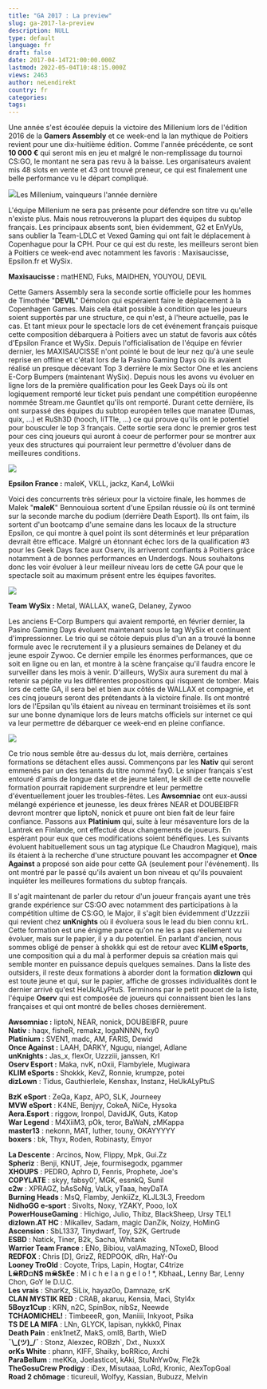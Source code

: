```yaml
---
title: "GA 2017 : La preview"
slug: ga-2017-la-preview
description: NULL
type: default
language: fr
draft: false
date: 2017-04-14T21:00:00.000Z
lastmod: 2022-05-04T10:48:15.000Z
views: 2463
author: neLendirekt
country: fr
categories:
tags:
---
```

Une année s'est écoulée depuis la victoire des Millenium lors de l'édition 2016 de la **Gamers Assembly** et ce week-end la lan mythique de Poitiers revient pour une dix-huitième édition. Comme l'année précédente, ce sont **10 000 €** qui seront mis en jeu et malgré le non-remplissage du tournoi CS:GO, le montant ne sera pas revu à la baisse. Les organisateurs avaient mis 48 slots en vente et 43 ont trouvé preneur, ce qui est finalement une belle performance vu le départ compliqué. 

![](/storage/images/58f12e20aedbe_58dcf426d9d3d-millenium-ga2016jpgjpg.jpg)Les Millenium, vainqueurs l'année dernière

L'équipe Millenium ne sera pas présente pour défendre son titre vu qu'elle n'existe plus. Mais nous retrouverons la plupart des équipes du subtop français. Les principaux absents sont, bien évidemment, G2 et EnVyUs, sans oublier la Team-LDLC et Vexed Gaming qui ont fait le déplacement à Copenhague pour la CPH. Pour ce qui est du reste, les meilleurs seront bien à Poitiers ce week-end avec notamment les favoris : Maxisaucisse, Epsilon.fr et WySix.  
  
**Maxisaucisse :** matHEND, Fuks, MAIDHEN, YOUYOU, DEVIL

Cette Gamers Assembly sera la seconde sortie officielle pour les hommes de Timothée "**DEVIL**" Démolon qui espéraient faire le déplacement à la Copenhagen Games. Mais cela était possible à condition que les joueurs soient supportés par une structure, ce qui n'est, à l'heure actuelle, pas le cas. Et tant mieux pour le spectacle lors de cet événement français puisque cette composition débarquera à Poitiers avec un statut de favoris aux côtés d'Epsilon France et WySix. Depuis l'officialisation de l'équipe en février dernier, les MAXISAUCISSE n'ont pointé le bout de leur nez qu'à une seule reprise en offline et c'était lors de la Pasino Gaming Days où ils avaient réalisé un presque décevant Top 3 derrière le mix Sector One et les anciens E-Corp Bumpers (maintenant WySix). Depuis nous les avons vu évoluer en ligne lors de la première qualification pour les Geek Days où ils ont logiquement remporté leur ticket puis pendant une compétition européenne nommée Stream.me Gauntlet qu'ils ont remporté. Durant cette dernière, ils ont surpassé des équipes du subtop européen telles que manatee (Dumas, quix, ...) et RuSh3D (hooch, liTTle, ...) ce qui prouve qu'ils ont le potentiel pour bousculer le top 3 français. Cette sortie sera donc le premier gros test pour ces cinq joueurs qui auront à coeur de performer pour se montrer aux yeux des structures qui pourraient leur permettre d'évoluer dans de meilleures conditions. 

![](/storage/images/58f133f94896e_14552131486572jpeg.jpeg)

  
**Epsilon France :** maleK, VKLL, jackz, Kan4, LoWkii

Voici des concurrents très sérieux pour la victoire finale, les hommes de Malek "**maleK**" Bennouioua sortent d'une Epsilan réussie où ils ont terminé sur la seconde marche du podium (derrière Death Esport). Ils ont faim, ils sortent d'un bootcamp d'une semaine dans les locaux de la structure Epsilon, ce qui montre à quel point ils sont déterminés et leur préparation devrait être efficace. Malgré un étonnant échec lors de la qualification #3 pour les Geek Days face aux Oserv, ils arriveront confiants à Poitiers grâce notamment à de bonnes performances en Underdogs. Nous souhaitons donc les voir évoluer à leur meilleur niveau lors de cette GA pour que le spectacle soit au maximum présent entre les équipes favorites. 

![](/storage/images/58f131e89c2ae_c52feklwqaairjzjpg.jpg)

**Team WySix :** Metal, WALLAX, waneG, Delaney, Zywoo 

Les anciens E-Corp Bumpers qui avaient remporté, en février dernier, la Pasino Gaming Days évoluent maintenant sous le tag WySix et continuent d'impressionner. Le trio qui se côtoie depuis plus d'un an a trouvé la bonne formule avec le recrutement il y a plusieurs semaines de Delaney et du jeune espoir Zywoo. Ce dernier empile les énormes performances, que ce soit en ligne ou en lan, et montre à la scène française qu'il faudra encore le surveiller dans les mois à venir. D'ailleurs, WySix aura surement du mal à retenir sa pépite vu les différentes propositions qui risquent de tomber. Mais lors de cette GA, il sera bel et bien aux côtés de WALLAX et compagnie, et ces cinq joueurs seront des prétendants à la victoire finale. Ils ont montré lors de l'Epsilan qu'ils étaient au niveau en terminant troisièmes et ils sont sur une bonne dynamique lors de leurs matchs officiels sur internet ce qui va leur permettre de débarquer ce week-end en pleine confiance. 

![](/storage/images/58f131326c71b_58b701f46edc5-c4qrwwywmaeh21ejpg-largejpgjpg.jpg)

Ce trio nous semble être au-dessus du lot, mais derrière, certaines formations se détachent elles aussi. Commençons par les **Nativ** qui seront emmenés par un des tenants du titre nommé fxy0\. Le sniper français s'est entouré d'amis de longue date et de jeune talent, le skill de cette nouvelle formation pourrait rapidement surprendre et leur permettre d'éventuellement jouer les troubles-fêtes. Les **Awsomniac** ont eux-aussi mélangé expérience et jeunesse, les deux frères NEAR et DOUBEIBFR devront montrer que liptoN, nonick et puure ont bien fait de leur faire confiance. Passons aux **Platinium** qui, suite à leur mésaventure lors de la Lantrek en Finlande, ont effectué deux changements de joueurs. En espérant pour eux que ces modifications soient bénéfiques. Les suivants évoluent habituellement sous un tag atypique (Le Chaudron Magique), mais ils étaient à la recherche d'une structure pouvant les accompagner et **Once Against** a proposé son aide pour cette GA (seulement pour l'événement). Ils ont montré par le passé qu'ils avaient un bon niveau et qu'ils pouvaient inquiéter les meilleures formations du subtop français. 

Il s'agit maintenant de parler du retour d'un joueur français ayant une très grande expérience sur CS:GO avec notamment des participations à la compétition ultime de CS:GO, le Major, il s'agit bien évidemment d'Uzzziii qui revient chez **unKnights** où il évoluera sous le lead du bien connu krL. Cette formation est une énigme parce qu'on ne les a pas réellement vu évoluer, mais sur le papier, il y a du potentiel. En parlant d'ancien, nous sommes obligé de penser à shokkk qui est de retour avec **KLIM eSports**, une composition qui a du mal à performer depuis sa création mais qui semble monter en puissance depuis quelques semaines. Dans la liste des outsiders, il reste deux formations à aborder dont la formation **dizlown** qui est toute jeune et qui, sur le papier, affiche de grosses individualités dont le dernier arrivé qu'est HeUkALyPtuS. Terminons par le petit poucet de la liste, l'équipe **Oserv** qui est composée de joueurs qui connaissent bien les lans françaises et qui ont montré de belles choses dernièrement.

**Awsomniac :** liptoN, NEAR, nonick, DOUBEIBFR, puure  
**Nativ :** haqx, fisheR, remakz, logaNNNN, fxy0   
**Platinium :** SVEN1, madc, AM, FARIS, Dewid   
**Once Against :** LAAH, DARKY, Ngugu, niangel, Adlane   
**unKnights :** Jas\_x, flexOr, Uzzziii, janssen, Krl   
**Oserv Esport :** Maka, nvK, nOxii, Flambylele, Mugiwara   
**KLIM eSports :** Shokkk, KevZ, Ronnie, krumpze, potei  
**dizLown** : Tidus, Gauthierlele, Kenshax, Instanz, HeUkALyPtuS

**BzK eSport** : ZeQa, Kapz, APO, SLK, Journeey   
**MVW eSport** : K4NE, Benjyy, CokeA, NiCe, Hysoka   
**Aera.Esport** : riggow, Ironpol, DavidJK, Guts, Katop  
**War Legend** : M4XiiM3, pOk, teror, BaWaN, zMKappa   
**master13** : nekonn, MAT, luther, touny, OKAYYYYY  
**boxers** : bk, Thyx, Roden, Robinasty, Emyor

**La Descente** : Arcinos, Now, Flippy, Mpk, Gui.Zz  
**Spheriz** : Benji, KNUT, Jeje, fourmisegodx, pgammer  
**XHOUPS** : PEDRO, Aphro D, Fenris, Prophete, Joe's  
**COPYLATE** : skyy, fabsy0', MGK, essnkQ, Sunil   
**c2w** : XPRAGZ, bAsSoNg, VaLk, yTaaa, heyDaTA  
**Burning Heads** : MsQ, Flamby, JenkiiZz, KLJL3L3, Freedom  
**NidhoGG e-sport** : Sivolts, Noxy, YZAKY, Pooo, IoX   
**PowerHouseGaming** : Hichigo, Julio, Thibz, BlackSheep, Ursy TEL1   
**dizlown.AT HC** : Mikallev, Sadam, magic DanZik, Noizy, HoMinG  
**Ascension** : SbL1337, Tinydwarf, Toy, S2K, Gertrude  
**ESBD** : Natick, Tiner, B2k, Sacha, Whitank   
**Warrior Team France** : ENo, Bibiou, valAmazing, NToxeD, Blood   
**REDFOX** : Chris \[D\], GrizZ, REDPOOK, dRn, HaY-Ou   
**Looney TroOld** : Coyote, Trips, Lapin, Hogtar, C4trize   
**L☠RD¤N$ m☠SkEe** : M i c h e l a n g e l o ! \*, KbhaaL, Lenny Bar, Lenny Chon, GoY le D.U.C.  
**Les vrais** : SharKz, SiLix, hayaz0o, Damnaze, srK   
**CLAN MYSTIK RED** : CRAB, akaruu, Kensia, Maci, Styl4x   
**5Boyz1Cup** : KRN, n2C, SpinBox, nibSz, Neewde   
**TCHAOMICHEL!** : TimbeeeR, gon, Maniiii, Inkyoot, Psika   
**TS DE LA MIFA** : LNn, GLYCK, lapisan, nykkk0, Pinax   
**Death Pain** : enk1netZ, MakS, oml8, Barth, WieD   
**¯\\\_(ツ)\_/¯** : Stonz, Alexzec, ROBzh\`, Dxt., NuxxX   
**orKs White** : phann, KIFF, Shaiky, boRRico, Archi   
**ParaBellum** : meKKa, Joelasticot, kAki, StuNnYw0w, Fle2k   
**TheGosuCrew Prodigy** : iDex, Misutaaa, LoRd, Kronic, AlexTopGoal   
**Road 2 chômage** : ticureuil, Wolfyy, Kassian, Bubuzz, Melvin
